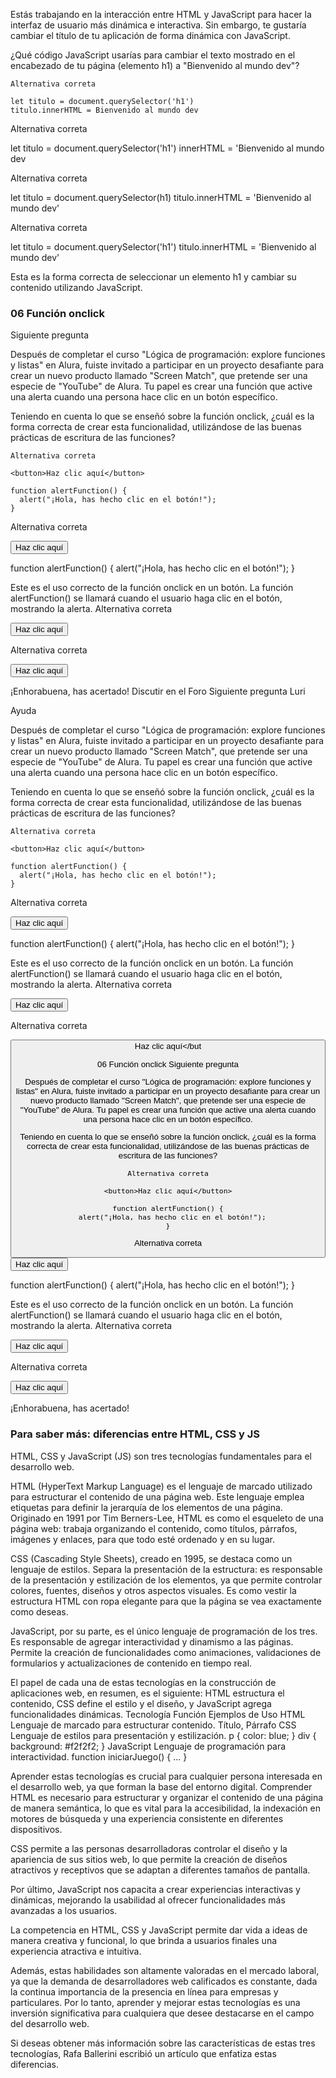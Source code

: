 Estás trabajando en la interacción entre HTML y JavaScript para hacer la interfaz de usuario más dinámica e interactiva. Sin embargo, te gustaría cambiar el título de tu aplicación de forma dinámica con JavaScript.

¿Qué código JavaScript usarías para cambiar el texto mostrado en el encabezado de tu página (elemento h1) a "Bienvenido al mundo dev"?

    Alternativa correta

    let titulo = document.querySelector('h1')
    titulo.innerHTML = Bienvenido al mundo dev

Alternativa correta

let titulo = document.querySelector('h1')
innerHTML = 'Bienvenido al mundo dev

Alternativa correta

let titulo = document.querySelector(h1)
titulo.innerHTML = 'Bienvenido al mundo dev'

Alternativa correta

let titulo = document.querySelector('h1')
titulo.innerHTML = 'Bienvenido al mundo dev'

Esta es la forma correcta de seleccionar un elemento h1 y cambiar su contenido utilizando JavaScript.

### 06 Función onclick
Siguiente pregunta

Después de completar el curso "Lógica de programación: explore funciones y listas" en Alura, fuiste invitado a participar en un proyecto desafiante para crear un nuevo producto llamado "Screen Match", que pretende ser una especie de "YouTube" de Alura. Tu papel es crear una función que active una alerta cuando una persona hace clic en un botón específico.

Teniendo en cuenta lo que se enseñó sobre la función onclick, ¿cuál es la forma correcta de crear esta funcionalidad, utilizándose de las buenas prácticas de escritura de las funciones?

    Alternativa correta

    <button>Haz clic aquí</button>

    function alertFunction() {
      alert("¡Hola, has hecho clic en el botón!");
    }

Alternativa correta

<button onclick="alertFunction()">Haz clic aquí</button>

function alertFunction() {
  alert("¡Hola, has hecho clic en el botón!");
}

Este es el uso correcto de la función onclick en un botón. La función alertFunction() se llamará cuando el usuario haga clic en el botón, mostrando la alerta.
Alternativa correta

<button onclick="alertFunction()">Haz clic aquí</button>

Alternativa correta

<button onclick="alert('¡Hola, has hecho clic en el botón!')">Haz clic aquí</button>

¡Enhorabuena, has acertado!
Discutir en el Foro
Siguiente pregunta
Luri

Ayuda 

Después de completar el curso "Lógica de programación: explore funciones y listas" en Alura, fuiste invitado a participar en un proyecto desafiante para crear un nuevo producto llamado "Screen Match", que pretende ser una especie de "YouTube" de Alura. Tu papel es crear una función que active una alerta cuando una persona hace clic en un botón específico.

Teniendo en cuenta lo que se enseñó sobre la función onclick, ¿cuál es la forma correcta de crear esta funcionalidad, utilizándose de las buenas prácticas de escritura de las funciones?

    Alternativa correta

    <button>Haz clic aquí</button>

    function alertFunction() {
      alert("¡Hola, has hecho clic en el botón!");
    }

Alternativa correta

<button onclick="alertFunction()">Haz clic aquí</button>

function alertFunction() {
  alert("¡Hola, has hecho clic en el botón!");
}

Este es el uso correcto de la función onclick en un botón. La función alertFunction() se llamará cuando el usuario haga clic en el botón, mostrando la alerta.
Alternativa correta

<button onclick="alertFunction()">Haz clic aquí</button>

Alternativa correta

<button onclick="alert('¡Hola, has hecho clic en el botón!')">Haz clic aquí</but


06
Función onclick
Siguiente pregunta

Después de completar el curso "Lógica de programación: explore funciones y listas" en Alura, fuiste invitado a participar en un proyecto desafiante para crear un nuevo producto llamado "Screen Match", que pretende ser una especie de "YouTube" de Alura. Tu papel es crear una función que active una alerta cuando una persona hace clic en un botón específico.

Teniendo en cuenta lo que se enseñó sobre la función onclick, ¿cuál es la forma correcta de crear esta funcionalidad, utilizándose de las buenas prácticas de escritura de las funciones?

    Alternativa correta

    <button>Haz clic aquí</button>

    function alertFunction() {
      alert("¡Hola, has hecho clic en el botón!");
    }

Alternativa correta

<button onclick="alertFunction()">Haz clic aquí</button>

function alertFunction() {
  alert("¡Hola, has hecho clic en el botón!");
}

Este es el uso correcto de la función onclick en un botón. La función alertFunction() se llamará cuando el usuario haga clic en el botón, mostrando la alerta.
Alternativa correta

<button onclick="alertFunction()">Haz clic aquí</button>

Alternativa correta

<button onclick="alert('¡Hola, has hecho clic en el botón!')">Haz clic aquí</button>

¡Enhorabuena, has acertado!

### Para saber más: diferencias entre HTML, CSS y JS

HTML, CSS y JavaScript (JS) son tres tecnologías fundamentales para el desarrollo web.

HTML (HyperText Markup Language) es el lenguaje de marcado utilizado para estructurar el contenido de una página web. Este lenguaje emplea etiquetas para definir la jerarquía de los elementos de una página. Originado en 1991 por Tim Berners-Lee, HTML es como el esqueleto de una página web: trabaja organizando el contenido, como títulos, párrafos, imágenes y enlaces, para que todo esté ordenado y en su lugar.

CSS (Cascading Style Sheets), creado en 1995, se destaca como un lenguaje de estilos. Separa la presentación de la estructura: es responsable de la presentación y estilización de los elementos, ya que permite controlar colores, fuentes, diseños y otros aspectos visuales. Es como vestir la estructura HTML con ropa elegante para que la página se vea exactamente como deseas.

JavaScript, por su parte, es el único lenguaje de programación de los tres. Es responsable de agregar interactividad y dinamismo a las páginas. Permite la creación de funcionalidades como animaciones, validaciones de formularios y actualizaciones de contenido en tiempo real.

El papel de cada una de estas tecnologías en la construcción de aplicaciones web, en resumen, es el siguiente: HTML estructura el contenido, CSS define el estilo y el diseño, y JavaScript agrega funcionalidades dinámicas.
Tecnología	Función	Ejemplos de Uso
HTML	Lenguaje de marcado para estructurar contenido.	Título, Párrafo
CSS	Lenguaje de estilos para presentación y estilización.	p { color: blue; } div { background: #f2f2f2; }
JavaScript	Lenguaje de programación para interactividad.	function iniciarJuego() { ... }

Aprender estas tecnologías es crucial para cualquier persona interesada en el desarrollo web, ya que forman la base del entorno digital. Comprender HTML es necesario para estructurar y organizar el contenido de una página de manera semántica, lo que es vital para la accesibilidad, la indexación en motores de búsqueda y una experiencia consistente en diferentes dispositivos.

CSS permite a las personas desarrolladoras controlar el diseño y la apariencia de sus sitios web, lo que permite la creación de diseños atractivos y receptivos que se adaptan a diferentes tamaños de pantalla.

Por último, JavaScript nos capacita a crear experiencias interactivas y dinámicas, mejorando la usabilidad al ofrecer funcionalidades más avanzadas a los usuarios.

La competencia en HTML, CSS y JavaScript permite dar vida a ideas de manera creativa y funcional, lo que brinda a usuarios finales una experiencia atractiva e intuitiva.

Además, estas habilidades son altamente valoradas en el mercado laboral, ya que la demanda de desarrolladores web calificados es constante, dada la continua importancia de la presencia en línea para empresas y particulares. Por lo tanto, aprender y mejorar estas tecnologías es una inversión significativa para cualquiera que desee destacarse en el campo del desarrollo web.

Si deseas obtener más información sobre las características de estas tres tecnologías, Rafa Ballerini escribió un artículo que enfatiza estas diferencias.

